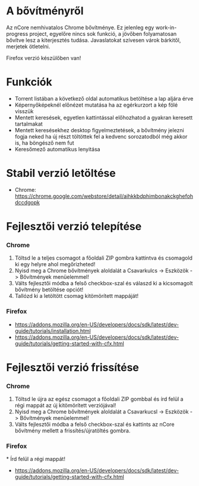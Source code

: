 # A bővítményről
Az nCore nemhivatalos Chrome bővítménye. Ez jelenleg egy work-in-progress project, egyelőre nincs sok funkció, a jövőben folyamatosan bővítve lesz a kiterjesztés tudása. Javaslatokat szívesen várok bárkitől, merjetek ötletelni.

Firefox verzió készülőben van!

# Funkciók

* Torrent listában a következő oldal automatikus betöltése a lap aljára érve
* Képernyőképeknél előnézet mutatása ha az egérkurzort a kép fölé visszük
* Mentett keresések, egyetlen kattintással előhozhatod a gyakran keresett tartalmakat
* Mentett keresésekhez desktop figyelmeztetések, a bővítmény jelezni fogja neked ha új részt töltöttek fel a kedvenc sorozatodból még akkor is, ha böngésző nem fut
* Keresőmező automatikus lenyitása

# Stabil verzió letöltése

* Chrome: https://chrome.google.com/webstore/detail/aihkkbdphimbonakckghefohdccdgopk

# Fejlesztői verzió telepítése

### Chrome

1. Töltsd le a teljes csomagot a főoldali ZIP gombra kattintva és csomagold ki egy helyre ahol megőrizheted!
1. Nyisd meg a Chrome bővítmények aloldalát a Csavarkulcs -> Eszközök -> Bővítmények menüelemmel!
1. Válts fejlesztői módba a felső checkbox-szal és válaszd ki a kicsomagolt bővítmény betöltése opciót!
1. Tallózd ki a letöltött csomag kitömörített mappáját!

### Firefox

* https://addons.mozilla.org/en-US/developers/docs/sdk/latest/dev-guide/tutorials/installation.html
* https://addons.mozilla.org/en-US/developers/docs/sdk/latest/dev-guide/tutorials/getting-started-with-cfx.html

# Fejlesztői verzió frissítése

### Chrome

1. Töltsd le újra az egész csomagot a főoldali ZIP gombbal és írd felül a régi mappát az új kitömörített verziójával!
1. Nyisd meg a Chrome bővítmények aloldalát a Csavarkucsl -> Eszközök -> Bővítmények menüelemmel!
1. Válts fejlesztői módba a felső checkbox-szal és kattints az nCore bővítmény mellett a frissítés/újratöltés gombra.

### Firefox

* Írd felül a régi mappát!
* https://addons.mozilla.org/en-US/developers/docs/sdk/latest/dev-guide/tutorials/getting-started-with-cfx.html
